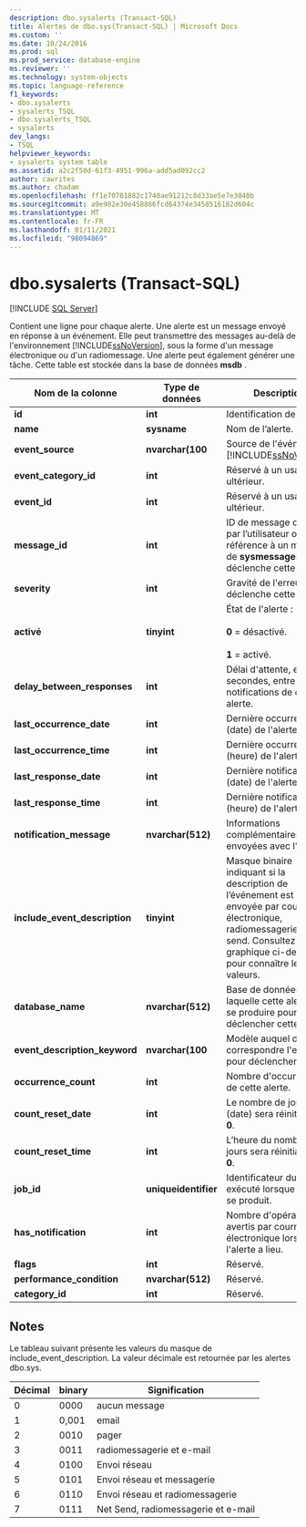 ```yaml
---
description: dbo.sysalerts (Transact-SQL)
title: Alertes de dbo.sys(Transact-SQL) | Microsoft Docs
ms.custom: ''
ms.date: 10/24/2016
ms.prod: sql
ms.prod_service: database-engine
ms.reviewer: ''
ms.technology: system-objects
ms.topic: language-reference
f1_keywords:
- dbo.sysalerts
- sysalerts_TSQL
- dbo.sysalerts_TSQL
- sysalerts
dev_langs:
- TSQL
helpviewer_keywords:
- sysalerts system table
ms.assetid: a2c2f50d-61f3-4951-996a-add5ad092cc2
author: cawrites
ms.author: chadam
ms.openlocfilehash: ff1e70701882c1740ae91212c8d33ae5e7e3040b
ms.sourcegitcommit: a9e982e30e458866fcd64374e3458516182d604c
ms.translationtype: MT
ms.contentlocale: fr-FR
ms.lasthandoff: 01/11/2021
ms.locfileid: "98094869"
---
```

# <a name="dbosysalerts-transact-sql"></a>dbo.sysalerts (Transact-SQL)
[!INCLUDE [SQL Server](../../includes/applies-to-version/sqlserver.md)]

  Contient une ligne pour chaque alerte. Une alerte est un message envoyé en réponse à un événement. Elle peut transmettre des messages au-delà de l'environnement [!INCLUDE[ssNoVersion](../../includes/ssnoversion-md.md)], sous la forme d'un message électronique ou d'un radiomessage. Une alerte peut également générer une tâche.  Cette table est stockée dans la base de données **msdb** .
  
|Nom de la colonne|Type de données|Description|  
|-----------------|---------------|-----------------|  
|**id**|**int**|Identification de l'alerte|  
|**name**|**sysname**|Nom de l’alerte.|  
|**event_source**|**nvarchar(100**|Source de l'événement : [!INCLUDE[ssNoVersion](../../includes/ssnoversion-md.md)].|  
|**event_category_id**|**int**|Réservé à un usage ultérieur.|  
|**event_id**|**int**|Réservé à un usage ultérieur.|  
|**message_id**|**int**|ID de message défini par l’utilisateur ou référence à un message de **sysmessages** qui déclenche cette alerte.|  
|**severity**|**int**|Gravité de l'erreur qui déclenche cette alerte.|  
|**activé**|**tinyint**|État de l'alerte :<br /><br /> **0** = désactivé.<br /><br /> **1** = activé.|  
|**delay_between_responses**|**int**|Délai d'attente, en secondes, entre les notifications de cette alerte.|  
|**last_occurrence_date**|**int**|Dernière occurrence (date) de l'alerte.|  
|**last_occurrence_time**|**int**|Dernière occurrence (heure) de l'alerte.|  
|**last_response_date**|**int**|Dernière notification (date) de l'alerte.|  
|**last_response_time**|**int**|Dernière notification (heure) de l'alerte.|  
|**notification_message**|**nvarchar(512)**|Informations complémentaires envoyées avec l'alerte.|  
|**include_event_description**|**tinyint**|Masque binaire indiquant si la description de l’événement est envoyée par courrier électronique, radiomessagerie ou net send. Consultez le graphique ci-dessous pour connaître les valeurs.|  
|**database_name**|**nvarchar(512)**|Base de données dans laquelle cette alerte doit se produire pour déclencher cette alerte.|  
|**event_description_keyword**|**nvarchar(100**|Modèle auquel doit correspondre l'erreur pour déclencher l'alerte.|  
|**occurrence_count**|**int**|Nombre d'occurrences de cette alerte.|  
|**count_reset_date**|**int**|Le nombre de jours (date) sera réinitialisé à **0**.|  
|**count_reset_time**|**int**|L’heure du nombre de jours sera réinitialisée à **0**.|  
|**job_id**|**uniqueidentifier**|Identificateur du travail exécuté lorsque l'alerte se produit.|  
|**has_notification**|**int**|Nombre d'opérateurs avertis par courrier électronique lorsque l'alerte a lieu.|  
|**flags**|**int**|Réservé.|  
|**performance_condition**|**nvarchar(512)**|Réservé.|  
|**category_id**|**int**|Réservé.|  
  
 ## <a name="remarks"></a>Notes

Le tableau suivant présente les valeurs du masque de include_event_description. La valeur décimale est retournée par les alertes dbo.sys. 

|Décimal | binary | Signification |
|------|------|------|
|0 |0000 |aucun message |
|1 |0,001 |email |
|2 |0010 |pager |
|3 |0011 |radiomessagerie et e-mail |
|4 |0100 |Envoi réseau |
|5 |0101 |Envoi réseau et messagerie |
|6 |0110 |Envoi réseau et radiomessagerie |
|7 |0111 |Net Send, radiomessagerie et e-mail |
  
